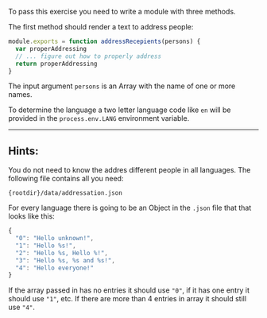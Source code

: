 To pass this exercise you need to write a module with three
methods.

The first method should render a text to address people:

```javascript
module.exports = function addressRecepients(persons) {
  var properAddressing
  // ... figure out how to properly address 
  return properAddressing
}
```

The input argument `persons` is an Array with the name of one or more names.

To determine the language a two letter language code like `en` will be provided in the `process.env.LANG` environment variable.

---

## Hints:

You do not need to know the addres different people in all languages. The 
following file contains all you need:

    {rootdir}/data/addressation.json

For every language there is going to be an Object in the `.json` file that that
looks like this:

```javascript
{
  "0": "Hello unknown!",
  "1": "Hello %s!",
  "2": "Hello %s, Hello %!",
  "3": "Hello %s, %s and %s!",
  "4": "Hello everyone!"
}
```

If the array passed in has no entries it should use `"0"`, if it has one entry 
it should use `"1"`, etc. If there are more than 4 entries in array it should 
still use `"4"`.

